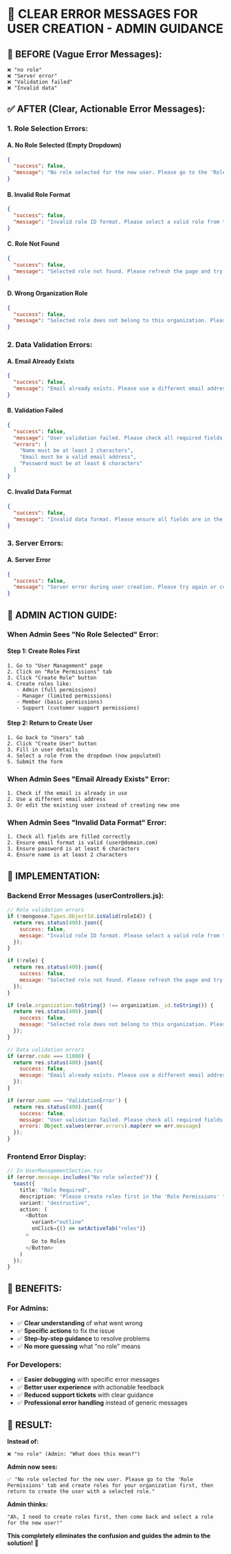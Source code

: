 # 🎯 CLEAR ERROR MESSAGES FOR USER CREATION - ADMIN GUIDANCE

## 🚨 **BEFORE (Vague Error Messages):**
```
❌ "no role"
❌ "Server error" 
❌ "Validation failed"
❌ "Invalid data"
```

## ✅ **AFTER (Clear, Actionable Error Messages):**

### **1. Role Selection Errors:**

#### **A. No Role Selected (Empty Dropdown)**
```json
{
  "success": false,
  "message": "No role selected for the new user. Please go to the 'Role Permissions' tab and create roles for your organization first, then return to create the user with a selected role."
}
```

#### **B. Invalid Role Format**
```json
{
  "success": false,
  "message": "Invalid role ID format. Please select a valid role from the dropdown."
}
```

#### **C. Role Not Found**
```json
{
  "success": false,
  "message": "Selected role not found. Please refresh the page and try again."
}
```

#### **D. Wrong Organization Role**
```json
{
  "success": false,
  "message": "Selected role does not belong to this organization. Please select a role from your organization."
}
```

### **2. Data Validation Errors:**

#### **A. Email Already Exists**
```json
{
  "success": false,
  "message": "Email already exists. Please use a different email address."
}
```

#### **B. Validation Failed**
```json
{
  "success": false,
  "message": "User validation failed. Please check all required fields are filled correctly.",
  "errors": [
    "Name must be at least 2 characters",
    "Email must be a valid email address",
    "Password must be at least 6 characters"
  ]
}
```

#### **C. Invalid Data Format**
```json
{
  "success": false,
  "message": "Invalid data format. Please ensure all fields are in the correct format."
}
```

### **3. Server Errors:**

#### **A. Server Error**
```json
{
  "success": false,
  "message": "Server error during user creation. Please try again or contact support if the issue persists."
}
```

## 🎯 **ADMIN ACTION GUIDE:**

### **When Admin Sees "No Role Selected" Error:**

#### **Step 1: Create Roles First**
```
1. Go to "User Management" page
2. Click on "Role Permissions" tab
3. Click "Create Role" button
4. Create roles like:
   - Admin (full permissions)
   - Manager (limited permissions)
   - Member (basic permissions)
   - Support (customer support permissions)
```

#### **Step 2: Return to Create User**
```
1. Go back to "Users" tab
2. Click "Create User" button
3. Fill in user details
4. Select a role from the dropdown (now populated)
5. Submit the form
```

### **When Admin Sees "Email Already Exists" Error:**
```
1. Check if the email is already in use
2. Use a different email address
3. Or edit the existing user instead of creating new one
```

### **When Admin Sees "Invalid Data Format" Error:**
```
1. Check all fields are filled correctly
2. Ensure email format is valid (user@domain.com)
3. Ensure password is at least 6 characters
4. Ensure name is at least 2 characters
```

## 🔧 **IMPLEMENTATION:**

### **Backend Error Messages (userControllers.js):**
```javascript
// Role validation errors
if (!mongoose.Types.ObjectId.isValid(roleId)) {
  return res.status(400).json({ 
    success: false, 
    message: "Invalid role ID format. Please select a valid role from the dropdown." 
  });
}

if (!role) {
  return res.status(400).json({ 
    success: false, 
    message: "Selected role not found. Please refresh the page and try again." 
  });
}

if (role.organization.toString() !== organization._id.toString()) {
  return res.status(400).json({ 
    success: false, 
    message: "Selected role does not belong to this organization. Please select a role from your organization." 
  });
}

// Data validation errors
if (error.code === 11000) {
  return res.status(400).json({ 
    success: false, 
    message: "Email already exists. Please use a different email address." 
  });
}

if (error.name === 'ValidationError') {
  return res.status(400).json({ 
    success: false, 
    message: "User validation failed. Please check all required fields are filled correctly.",
    errors: Object.values(error.errors).map(err => err.message)
  });
}
```

### **Frontend Error Display:**
```typescript
// In UserManagementSection.tsx
if (error.message.includes("No role selected")) {
  toast({
    title: "Role Required",
    description: "Please create roles first in the 'Role Permissions' tab, then select a role for the new user.",
    variant: "destructive",
    action: (
      <Button 
        variant="outline" 
        onClick={() => setActiveTab("roles")}
      >
        Go to Roles
      </Button>
    )
  });
}
```

## 🎉 **BENEFITS:**

### **For Admins:**
- ✅ **Clear understanding** of what went wrong
- ✅ **Specific actions** to fix the issue
- ✅ **Step-by-step guidance** to resolve problems
- ✅ **No more guessing** what "no role" means

### **For Developers:**
- ✅ **Easier debugging** with specific error messages
- ✅ **Better user experience** with actionable feedback
- ✅ **Reduced support tickets** with clear guidance
- ✅ **Professional error handling** instead of generic messages

## 🚀 **RESULT:**

**Instead of:**
```
❌ "no role" (Admin: "What does this mean?")
```

**Admin now sees:**
```
✅ "No role selected for the new user. Please go to the 'Role Permissions' tab and create roles for your organization first, then return to create the user with a selected role."
```

**Admin thinks:**
```
"Ah, I need to create roles first, then come back and select a role for the new user!"
```

**This completely eliminates the confusion and guides the admin to the solution!** 🎯
